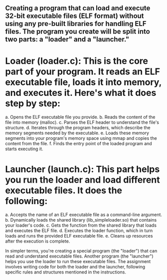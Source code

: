 ## Creating a program that can load and execute 32-bit executable files (ELF format) without using any pre-built libraries for handling ELF files. The program you create will be split into two parts: a "loader" and a "launcher."

# Loader (loader.c): This is the core part of your program. It reads an ELF executable file, loads it into memory, and executes it. Here's what it does step by step:

a. Opens the ELF executable file you provide.
b. Reads the content of the file into memory (malloc).
c. Parses the ELF header to understand the file's structure.
d. Iterates through the program headers, which describe the memory segments needed by the executable.
e. Loads these memory segments into your program's memory space using mmap and copies the content from the file.
f. Finds the entry point of the loaded program and starts executing it.

# Launcher (launch.c): This part helps you run the loader and load different executable files. It does the following:

a. Accepts the name of an ELF executable file as a command-line argument.
b. Dynamically loads the shared library (lib_simpleloader.so) that contains your loader's code.
c. Gets the function from the shared library that loads and executes the ELF file.
d. Executes the loader function, which in turn loads and runs the provided ELF executable file.
e. Cleans up resources after the execution is complete.

In simpler terms, you're creating a special program (the "loader") that can read and understand executable files. Another program (the "launcher") helps you use the loader to run these executable files. The assignment involves writing code for both the loader and the launcher, following specific rules and structures mentioned in the instructions.
